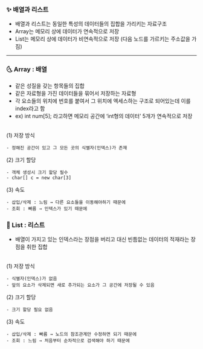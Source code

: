 ### ✨ 배열과 리스트

- 배열과 리스트는 동일한 특성의 데이터들의 집합을 가리키는 자료구조
- Array는 메모리 상에 데이터가 연속적으로 저장
- List는 메모리 상에 데이터가 비연속적으로 저장 (다음 노드를 가르키는 주소값을 가짐)
---

### 🌜 Array : 배열

- 같은 성질을 갖는 항목들의 집합
- 같은 자료형을 가진 데이터들을 묶어서 저장하는 자료형
- 각 요소들의 위치에 번호를 붙여서 그 위치에 엑세스하는 구조로 되어있는데 이를 index라고 함
- ex) int num[5]; 라고하면 메모리 공간에 ‘int형의 데이터’ 5개가 연속적으로 저장
  
<br>
(1) 저장 방식

    - 정해진 공간이 있고 그 모든 곳의 식별자(인덱스)가 존재

(2) 크기 할당

    - 객체 생성시 크기 할당 필수
    - char[] c = new char[3]

(3) 속도

    - 삽입/삭제 : 느림 → 다른 요소들을 이동해야하기 때문에
    - 조회 : 빠름 → 인덱스가 있기 때문에

### 🌛 List : 리스트

- 배열이 가지고 있는 인덱스라는 장점을 버리고 대신 빈틈없는 데이터의 적재라는 장점을 취한 집합

<br>
(1) 저장 방식

    - 식별자(인덱스)가 없음
    - 앞의 요소가 삭제되면 새로 추가되는 요소가 그 공간에 저장될 수 있음

(2) 크기 할당

    - 크기 할당 필요 없음

(3) 속도

    - 삽입/삭제 : 빠름 → 노드의 참조관계만 수정하면 되기 때문에
    - 조회 : 느림 → 처음부터 순차적으로 검색해야 하기 때문에

